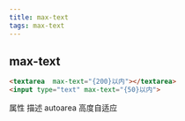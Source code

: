 ```yaml
---
title: max-text
tags: max-text
---
```


## max-text

```html
<textarea  max-text="{200}以内"></textarea>
<input type="text" max-text="{50}以内">
```
属性         描述
autoarea    高度自适应

```

